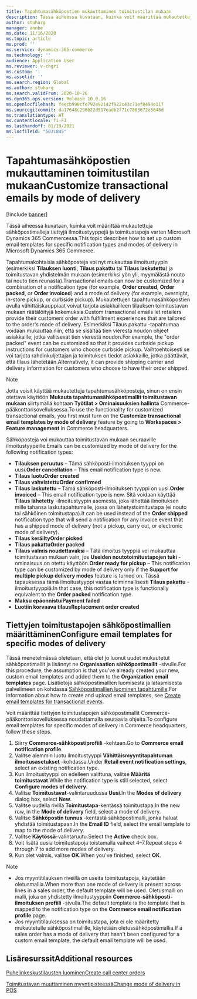 ```yaml
---
title: Tapahtumasähköpostien mukauttaminen toimitustilan mukaan
description: Tässä aiheessa kuvataan, kuinka voit määrittää mukautettuja sähköpostimalleja tiettyjä ilmoitustyyppejä ja toimitustapoja varten Microsoft Dynamics 365 Commercessa.
author: stuharg
manager: annbe
ms.date: 11/16/2020
ms.topic: article
ms.prod: ''
ms.service: dynamics-365-commerce
ms.technology: ''
audience: Application User
ms.reviewer: v-chgri
ms.custom: ''
ms.assetid: ''
ms.search.region: Global
ms.author: stuharg
ms.search.validFrom: 2020-10-26
ms.dyn365.ops.version: Release 10.0.16
ms.openlocfilehash: f4ecb990cfe792e92142f922c43c71ef8494e117
ms.sourcegitcommit: da17648c296b22d517eadb2f71c7803672e5648d
ms.translationtype: HT
ms.contentlocale: fi-FI
ms.lasthandoff: 01/19/2021
ms.locfileid: "5031845"
---
```

# <a name="customize-transactional-emails-by-mode-of-delivery"></a><span data-ttu-id="9e247-103">Tapahtumasähköpostien mukauttaminen toimitustilan mukaan</span><span class="sxs-lookup"><span data-stu-id="9e247-103">Customize transactional emails by mode of delivery</span></span>

[!include [banner](includes/banner.md)]

<span data-ttu-id="9e247-104">Tässä aiheessa kuvataan, kuinka voit määrittää mukautettuja sähköpostimalleja tiettyjä ilmoitustyyppejä ja toimitustapoja varten Microsoft Dynamics 365 Commercessa.</span><span class="sxs-lookup"><span data-stu-id="9e247-104">This topic describes how to set up custom email templates for specific notification types and modes of delivery in Microsoft Dynamics 365 Commerce.</span></span>

<span data-ttu-id="9e247-105">Tapahtumakohtaisia sähköposteja voi nyt mukauttaa ilmoitustyypin (esimerkiksi **Tilauksen luonti**, **Tilaus pakattu** tai **Tilaus laskutettu**) ja toimitustavan yhdistelmän mukaan (esimerkiksi yön yli, myymälästä nouto tai nouto tien reunasta).</span><span class="sxs-lookup"><span data-stu-id="9e247-105">Transactional emails can now be customized for a combination of a notification type (for example, **Order created**, **Order packed**, or **Order invoiced**) and a mode of delivery (for example, overnight, in-store pickup, or curbside pickup).</span></span> <span data-ttu-id="9e247-106">Mukautettujen tapahtumasähköpostien avulla vähittäiskauppiaat voivat tarjota asiakkailleen tilauksen toimitustavan mukaan räätälöityjä kokemuksia.</span><span class="sxs-lookup"><span data-stu-id="9e247-106">Custom transactional emails let retailers provide their customers order with fulfillment experiences that are tailored to the order's mode of delivery.</span></span> <span data-ttu-id="9e247-107">Esimerkiksi Tilaus pakattu -tapahtumaa voidaan mukauttaa niin, että se sisältää tien vierestä noudon ohjeet asiakkaille, jotka valitsevat tien vierestä noudon.</span><span class="sxs-lookup"><span data-stu-id="9e247-107">For example, the "order packed" event can be customized so that it provides curbside pickup instructions for customers who choose curbside pickup.</span></span> <span data-ttu-id="9e247-108">Vaihtoehtoisesti se voi tarjota rahdinkuljettajan ja toimituksen tiedot asiakkaille, jotka päättävät, että tilaus lähetetään.</span><span class="sxs-lookup"><span data-stu-id="9e247-108">Alternatively, it can provide shipping carrier and delivery information for customers who choose to have their order shipped.</span></span>

> [!NOTE]
> <span data-ttu-id="9e247-109">Jotta voisit käyttää mukautettuja tapahtumasähköposteja, sinun on ensin otettava käyttöön **Mukauta tapahtumasähköpostimallit toimitustavan mukaan** siirtymällä kohtaan **Työtilat \> Ominaisuuksien hallinta** Commerce-pääkonttorisovelluksessa.</span><span class="sxs-lookup"><span data-stu-id="9e247-109">To use the functionality for customized transactional emails, you first must turn on the **Customize transactional email templates by mode of delivery** feature by going to **Workspaces \> Feature management** in Commerce headquarters.</span></span>

<span data-ttu-id="9e247-110">Sähköposteja voi mukauttaa toimitustavan mukaan seuraaville ilmoitustyypeille:</span><span class="sxs-lookup"><span data-stu-id="9e247-110">Emails can be customized by mode of delivery for the following notification types:</span></span>

- <span data-ttu-id="9e247-111">**Tilauksen peruutus** – Tämä sähköposti-ilmoituksen tyyppi on uusi.</span><span class="sxs-lookup"><span data-stu-id="9e247-111">**Order cancellation** – This email notification type is new.</span></span>
- <span data-ttu-id="9e247-112">**Tilaus luotu**</span><span class="sxs-lookup"><span data-stu-id="9e247-112">**Order created**</span></span>
- <span data-ttu-id="9e247-113">**Tilaus vahvistettu**</span><span class="sxs-lookup"><span data-stu-id="9e247-113">**Order confirmed**</span></span>
- <span data-ttu-id="9e247-114">**Tilaus laskutettu** – Tämä sähköposti-ilmoituksen tyyppi on uusi.</span><span class="sxs-lookup"><span data-stu-id="9e247-114">**Order invoiced** – This email notification type is new.</span></span> <span data-ttu-id="9e247-115">Sitä voidaan käyttää **Tilaus lähetetty** -ilmoitustyypin asemesta, joka lähettää ilmoituksen mille tahansa laskutapahtumalle, jossa on lähetystoimitustapa (ei nouto tai sähköinen toimitustapa).</span><span class="sxs-lookup"><span data-stu-id="9e247-115">It can be used instead of the **Order shipped** notification type that will send a notification for any invoice event that has a shipped mode of delivery (not a pickup, carry out, or electronic mode of delivery).</span></span>
- <span data-ttu-id="9e247-116">**Tilaus keräilty**</span><span class="sxs-lookup"><span data-stu-id="9e247-116">**Order picked**</span></span>
- <span data-ttu-id="9e247-117">**Tilaus pakattu**</span><span class="sxs-lookup"><span data-stu-id="9e247-117">**Order packed**</span></span>
- <span data-ttu-id="9e247-118">**Tilaus valmis noudettavaksi** – Tätä ilmoitus tyyppiä voi mukauttaa toimitustavan mukaan vain, jos **Useiden noutotoimitustapojen tuki** -ominaisuus on otettu käyttöön.</span><span class="sxs-lookup"><span data-stu-id="9e247-118">**Order ready for pickup** – This notification type can be customized by mode of delivery only if the **Support for multiple pickup delivery modes** feature is turned on.</span></span> <span data-ttu-id="9e247-119">Tässä tapauksessa tämä ilmoitustyyppi vastaa toiminnallisesti **Tilaus pakattu** -ilmoitustyyppiä.</span><span class="sxs-lookup"><span data-stu-id="9e247-119">In that case, this notification type is functionally equivalent to the **Order packed** notification type.</span></span>
- <span data-ttu-id="9e247-120">**Maksu epäonnistui**</span><span class="sxs-lookup"><span data-stu-id="9e247-120">**Payment failed**</span></span>
- <span data-ttu-id="9e247-121">**Luotiin korvaava tilaus**</span><span class="sxs-lookup"><span data-stu-id="9e247-121">**Replacement order created**</span></span>

## <a name="configure-email-templates-for-specific-modes-of-delivery"></a><span data-ttu-id="9e247-122">Tiettyjen toimitustapojen sähköpostimallien määrittäminen</span><span class="sxs-lookup"><span data-stu-id="9e247-122">Configure email templates for specific modes of delivery</span></span>

<span data-ttu-id="9e247-123">Tässä menetelmässä oletetaan, että olet jo luonut uudet mukautetut sähköpostimallit ja lisännyt ne **Organisaation sähköpostimallit** -sivulle.</span><span class="sxs-lookup"><span data-stu-id="9e247-123">For this procedure, the assumption is that you've already created your new, custom email templates and added them to the **Organization email templates** page.</span></span> <span data-ttu-id="9e247-124">Lisätietoja sähköpostimallien luomisesta ja lataamisesta palvelimeen on kohdassa [Sähköpostimallien luominen tapahtumille](email-templates-transactions.md).</span><span class="sxs-lookup"><span data-stu-id="9e247-124">For information about how to create and upload email templates, see [Create email templates for transactional events](email-templates-transactions.md).</span></span>

<span data-ttu-id="9e247-125">Voit määrittää tiettyjen toimitustapojen sähköpostimallit Commerce-pääkonttorisovelluksessa noudattamalla seuraavia ohjeita.</span><span class="sxs-lookup"><span data-stu-id="9e247-125">To configure email templates for specific modes of delivery in Commerce headquarters, follow these steps.</span></span>

1. <span data-ttu-id="9e247-126">Siirry **Commerce-sähköpostiprofiili** -kohtaan.</span><span class="sxs-lookup"><span data-stu-id="9e247-126">Go to **Commerce email notification profile**.</span></span>
1. <span data-ttu-id="9e247-127">Valitse aiemmin luotu ilmoitustyyppi **Vähittäismyyntitapahtuman ilmoitusasetukset** -kohdassa.</span><span class="sxs-lookup"><span data-stu-id="9e247-127">Under **Retail event notification settings**, select an existing notification type.</span></span>
1. <span data-ttu-id="9e247-128">Kun ilmoitustyyppi on edelleen valittuna, valitse **Määritä toimitustavat**.</span><span class="sxs-lookup"><span data-stu-id="9e247-128">While the notification type is still selected, select **Configure modes of delivery**.</span></span>
1. <span data-ttu-id="9e247-129">Valitse **Toimitustavat**-valintaruudussa **Uusi**.</span><span class="sxs-lookup"><span data-stu-id="9e247-129">In the **Modes of delivery** dialog box, select **New**.</span></span>
1. <span data-ttu-id="9e247-130">Valitse uudella rivillä **Toimitustapa**-kentässä toimitustapa.</span><span class="sxs-lookup"><span data-stu-id="9e247-130">In the new row, in the **Mode of delivery** field, select a mode of delivery.</span></span>
1. <span data-ttu-id="9e247-131">Valitse **Sähköpostin tunnus** -kentästä sähköpostimalli, jonka haluat yhdistää toimitustapaan.</span><span class="sxs-lookup"><span data-stu-id="9e247-131">In the **Email ID** field, select the email template to map to the mode of delivery.</span></span>
1. <span data-ttu-id="9e247-132">Valitse **Käytössä**-valintaruutu.</span><span class="sxs-lookup"><span data-stu-id="9e247-132">Select the **Active** check box.</span></span>
1. <span data-ttu-id="9e247-133">Voit lisätä uusia toimitustapoja toistamalla vaiheet 4–7.</span><span class="sxs-lookup"><span data-stu-id="9e247-133">Repeat steps 4 through 7 to add more modes of delivery.</span></span>
1. <span data-ttu-id="9e247-134">Kun olet valmis, valitse **OK**.</span><span class="sxs-lookup"><span data-stu-id="9e247-134">When you've finished, select **OK**.</span></span>

> [!NOTE]
> - <span data-ttu-id="9e247-135">Jos myyntitilauksen riveillä on useita toimitustapoja, käytetään oletusmallia.</span><span class="sxs-lookup"><span data-stu-id="9e247-135">When more than one mode of delivery is present across lines in a sales order, the default template will be used.</span></span> <span data-ttu-id="9e247-136">Oletusmalli on malli, joka on yhdistetty ilmoitustyyppiin **Commerce-sähköposti-ilmoituksen profiili** -sivulla.</span><span class="sxs-lookup"><span data-stu-id="9e247-136">The default template is the template that is mapped to the notification type on the **Commerce email notification profile** page.</span></span>
> - <span data-ttu-id="9e247-137">Jos myyntitilauksessa on toimitustapa, jota ei ole määritetty mukautetulle sähköpostimallille, käytetään oletussähköpostimallia.</span><span class="sxs-lookup"><span data-stu-id="9e247-137">If a sales order has a mode of delivery that hasn't been configured for a custom email template, the default email template will be used.</span></span>

## <a name="additional-resources"></a><span data-ttu-id="9e247-138">Lisäresurssit</span><span class="sxs-lookup"><span data-stu-id="9e247-138">Additional resources</span></span>

[<span data-ttu-id="9e247-139">Puhelinkeskustilausten luominen</span><span class="sxs-lookup"><span data-stu-id="9e247-139">Create call center orders</span></span>](tasks/create-call-center-orders.md)

[<span data-ttu-id="9e247-140">Toimitustavan muuttaminen myyntipisteessä</span><span class="sxs-lookup"><span data-stu-id="9e247-140">Change mode of delivery in POS</span></span>](pos-change-delivery-mode.md)
